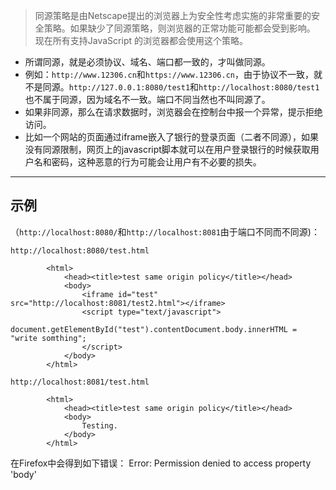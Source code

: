 >同源策略是由Netscape提出的浏览器上为安全性考虑实施的非常重要的安全策略。如果缺少了同源策略，则浏览器的正常功能可能都会受到影响。 现在所有支持JavaScript 的浏览器都会使用这个策略。

* 所谓同源，就是必须协议、域名、端口都一致的，才叫做同源。
* 例如：``http://www.12306.cn``和``https://www.12306.cn``，由于协议不一致，就不是同源。``http://127.0.0.1:8080/test1``和``http://localhost:8080/test1 ``也不属于同源，因为域名不一致。端口不同当然也不叫同源了。
* 如果非同源，那么在请求数据时，浏览器会在控制台中报一个异常，提示拒绝访问。
* 比如一个网站的页面通过iframe嵌入了银行的登录页面（二者不同源），如果没有同源限制，网页上的javascript脚本就可以在用户登录银行的时候获取用户名和密码，这种恶意的行为可能会让用户有不必要的损失。
---
## 示例
（``http://localhost:8080/``和``http://localhost:8081``由于端口不同而不同源)：

``http://localhost:8080/test.html  ``
```
        <html>  
            <head><title>test same origin policy</title></head>  
            <body>  
                <iframe id="test" src="http://localhost:8081/test2.html"></iframe>  
                <script type="text/javascript">  
                 document.getElementById("test").contentDocument.body.innerHTML = "write somthing";  
                </script>  
            </body>  
        </html>  
```
``http://localhost:8081/test.html  ``
```
        <html>  
            <head><title>test same origin policy</title></head>  
            <body>  
                Testing.  
            </body>  
        </html>  
```
在Firefox中会得到如下错误：
 Error: Permission denied to access property 'body'



